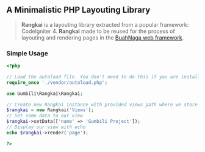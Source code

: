 ## A Minimalistic PHP Layouting Library

> **Rangkai** is a layouting library extracted from a popular framework: CodeIgniter 4. **Rangkai** made to be reused for the process of layouting and rendering pages in the [BuahNaga web framework](https://github.com/gumbili/buahnaga).

### Simple Usage
```php
<?php

// Load the autoload file. You don't need to do this if you are installing Rangkai with composer install
require_once './vendor/autoload.php';

use Gumbili\Rangkai\Rangkai;

// Create new Rangkai instance with provided views path where we store the view file.
$rangkai = new Rangkai('Views');
// Set some data to our view
$rangkai->setData(['name' => 'Gumbili Project']);
// Display our view with echo
echo $rangkai->render('page');

?>
```